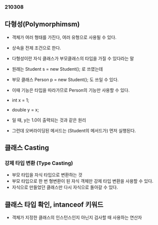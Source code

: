 ### 210308

## 다형성(Polymorphimsm)
- 객체가 여러 형태를 가진다, 여러 유형으로 사용될 수 있다.
- 상속을 전제 조건으로 한다.
- 다형성이란 자식 클래스가 부모클래스의 타입을 가질 수 있다라는 말

- 원래는 Student s = new Student(); 로 쓰였는데
- 부모 클래스 Person p = new Student(); 도 쓰일 수 있다.

- 이때 기능은 타입을 따라가므로 Person의 기능만 사용할 수 있다.

- int x = 1;
- double y = x;
- 일 때, y는 1.0이 출력되는 것과 같은 원리


- 그런데 오버라이딩된 메서드는 (Student의 메서드가) 먼저 실행된다.

## 클래스 Casting

### 강제 타입 변환 (Type Casting)
- 부모 타입을 자식 타입으로 변환하는 것
- 부모 타입으로 한 번 형변환이 된 자식 객체만 강제 타입 변환을 사용할 수 있다.
- 자식으로 만들었던 클래스만 다시 자식으로 돌아갈 수 있다.

## 클래스 타입 확인, intanceof 키워드

- 객체가 지정한 클래스의 인스턴스인지 아닌지 검사할 때 사용하는 연산자
